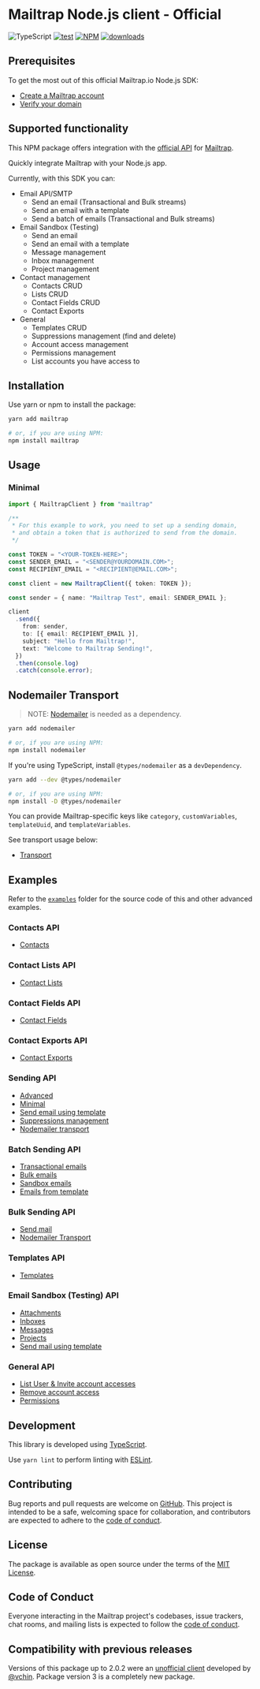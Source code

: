 # Mailtrap Node.js client - Official

![TypeScript](https://img.shields.io/npm/types/mailtrap?logo=typescript&logoColor=white&label=%20)
[![test](https://github.com/railsware/mailtrap-nodejs/actions/workflows/test.yml/badge.svg)](https://github.com/railsware/mailtrap-nodejs/actions/workflows/test.yml)
[![NPM](https://shields.io/npm/v/mailtrap?logo=npm&logoColor=white)](https://www.npmjs.com/package/mailtrap)
[![downloads](https://shields.io/npm/d18m/mailtrap)](https://www.npmjs.com/package/mailtrap)


## Prerequisites

To get the most out of this official Mailtrap.io Node.js SDK:
- [Create a Mailtrap account](https://mailtrap.io/signup)
- [Verify your domain](https://mailtrap.io/sending/domains)

## Supported functionality

This NPM package offers integration with the [official API](https://api-docs.mailtrap.io/) for [Mailtrap](https://mailtrap.io).

Quickly integrate Mailtrap with your Node.js app.

Currently, with this SDK you can:
- Email API/SMTP
  - Send an email (Transactional and Bulk streams)
  - Send an email with a template
  - Send a batch of emails (Transactional and Bulk streams)
- Email Sandbox (Testing)
  - Send an email
  - Send an email with a template
  - Message management
  - Inbox management
  - Project management
- Contact management
  - Contacts CRUD
  - Lists CRUD
  - Contact Fields CRUD
  - Contact Exports
- General
  - Templates CRUD
  - Suppressions management (find and delete)
  - Account access management
  - Permissions management
  - List accounts you have access to
 

## Installation

Use yarn or npm to install the package:

```sh
yarn add mailtrap

# or, if you are using NPM:
npm install mailtrap
```


## Usage

### Minimal

```ts
import { MailtrapClient } from "mailtrap"

/**
 * For this example to work, you need to set up a sending domain,
 * and obtain a token that is authorized to send from the domain.
 */

const TOKEN = "<YOUR-TOKEN-HERE>";
const SENDER_EMAIL = "<SENDER@YOURDOMAIN.COM>";
const RECIPIENT_EMAIL = "<RECIPIENT@EMAIL.COM>";

const client = new MailtrapClient({ token: TOKEN });

const sender = { name: "Mailtrap Test", email: SENDER_EMAIL };

client
  .send({
    from: sender,
    to: [{ email: RECIPIENT_EMAIL }],
    subject: "Hello from Mailtrap!",
    text: "Welcome to Mailtrap Sending!",
  })
  .then(console.log)
  .catch(console.error);
```

## Nodemailer Transport

> NOTE: [Nodemailer](https://www.npmjs.com/package/nodemailer) is needed as a dependency.

```sh
yarn add nodemailer

# or, if you are using NPM:
npm install nodemailer
```

If you're using TypeScript, install `@types/nodemailer` as a `devDependency`.

```sh
yarn add --dev @types/nodemailer

# or, if you are using NPM:
npm install -D @types/nodemailer
```

You can provide Mailtrap-specific keys like `category`, `customVariables`, `templateUuid`, and `templateVariables`.

See transport usage below:

- [Transport](examples/sending/transport.ts)

## Examples

Refer to the [`examples`](examples) folder for the source code of this and other advanced examples.

### Contacts API

- [Contacts](examples/contacts/everything.ts)

### Contact Lists API

- [Contact Lists](examples/contact-lists/everything.ts)

### Contact Fields API

- [Contact Fields](examples/contact-fields/everything.ts)

### Contact Exports API

- [Contact Exports](examples/contact-exports/everything.ts)

### Sending API

- [Advanced](examples/sending/everything.ts)
- [Minimal](examples/sending/minimal.ts)
- [Send email using template](examples/sending/template.ts)
- [Suppressions management](examples/sending/suppressions.ts)
- [Nodemailer transport](examples/sending/transport.ts)

### Batch Sending API

- [Transactional emails](examples/batch/transactional.ts)
- [Bulk emails](examples/batch/bulk.ts)
- [Sandbox emails](examples/batch/sandbox.ts)
- [Emails from template](examples/batch/template.ts)

### Bulk Sending API

- [Send mail](examples/bulk/send-mail.ts)
- [Nodemailer Transport](examples/bulk/transport.ts)

### Templates API

- [Templates](examples/templates/everything.ts)

### Email Sandbox (Testing) API

- [Attachments](examples/testing/attachments.ts)
- [Inboxes](examples/testing/inboxes.ts)
- [Messages](examples/testing/messages.ts)
- [Projects](examples/testing/projects.ts)
- [Send mail using template](examples/testing/template.ts)

### General API

- [List User & Invite account accesses](examples/general/account-accesses.ts)
- [Remove account access](examples/general/accounts.ts)
- [Permissions](examples/general/permissions.ts)

## Development

This library is developed using [TypeScript](https://www.typescriptlang.org).

Use `yarn lint` to perform linting with [ESLint](https://eslint.org).

## Contributing

Bug reports and pull requests are welcome on [GitHub](https://github.com/railsware/mailtrap-nodejs). This project is intended to be a safe, welcoming space for collaboration, and contributors are expected to adhere to the [code of conduct](CODE_OF_CONDUCT.md).

## License

The package is available as open source under the terms of the [MIT License](https://opensource.org/licenses/MIT).

## Code of Conduct

Everyone interacting in the Mailtrap project's codebases, issue trackers, chat rooms, and mailing lists is expected to follow the [code of conduct](CODE_OF_CONDUCT.md).

## Compatibility with previous releases

Versions of this package up to 2.0.2 were an [unofficial client](https://github.com/vchin/mailtrap-client) developed by [@vchin](https://github.com/vchin). Package version 3 is a completely new package. 

